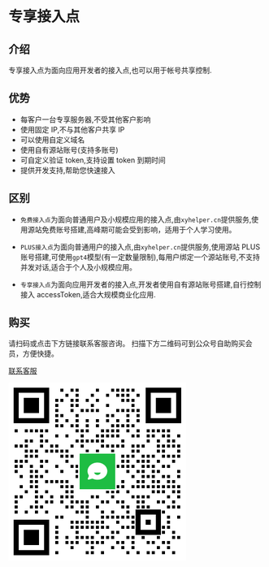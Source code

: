 # 专享接入点

## 介绍

专享接入点为面向应用开发者的接入点,也可以用于帐号共享控制.

## 优势

- 每客户一台专享服务器,不受其他客户影响
- 使用固定 IP,不与其他客户共享 IP
- 可以使用自定义域名
- 使用自有源站账号(支持多账号)
- 可自定义验证 token,支持设置 token 到期时间
- 提供开发支持,帮助您快速接入

## 区别

- `免费接入点`为面向普通用户及小规模应用的接入点,由`xyhelper.cn`提供服务,使用源站免费账号搭建,高峰期可能会受到影响，适用于个人学习使用。

- `PLUS接入点`为面向普通用户的接入点,由`xyhelper.cn`提供服务,使用源站 PLUS 账号搭建,可使用`gpt4`模型(有一定数量限制),每用户绑定一个源站账号,不支持并发对话,适合于个人及小规模应用。

- `专享接入点`为面向应用开发者的接入点,开发者使用自有源站账号搭建,自行控制接入 accessToken,适合大规模商业化应用.

## 购买

请扫码或点击下方链接联系客服咨询。
扫描下方二维码可到公众号自助购买会员，方便快捷。

[联系客服](https://work.weixin.qq.com/kfid/kfc97c97206f588c396)

![微信](../plus/qrcode.png)

